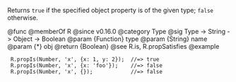 Returns `true` if the specified object property is of the given type;
`false` otherwise.

@func
@memberOf R
@since v0.16.0
@category Type
@sig Type -> String -> Object -> Boolean
@param {Function} type
@param {String} name
@param {*} obj
@return {Boolean}
@see R.is, R.propSatisfies
@example

     R.propIs(Number, 'x', {x: 1, y: 2});  //=> true
     R.propIs(Number, 'x', {x: 'foo'});    //=> false
     R.propIs(Number, 'x', {});            //=> false
